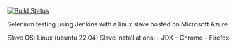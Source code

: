 [![Build Status](http://lauzon-jenkins-server.eastus.cloudapp.azure.com/buildStatus/icon?job=jenkins-example-selenium-tests)](http://lauzon-jenkins-server.eastus.cloudapp.azure.com/job/jenkins-example-selenium-tests/)

Selenium testing using Jenkins with a linux slave hosted on Microsoft Azure

Slave OS: Linux (ubuntu 22.04)
Slave installiations:
    - JDK
    - Chrome
    - Firefox
